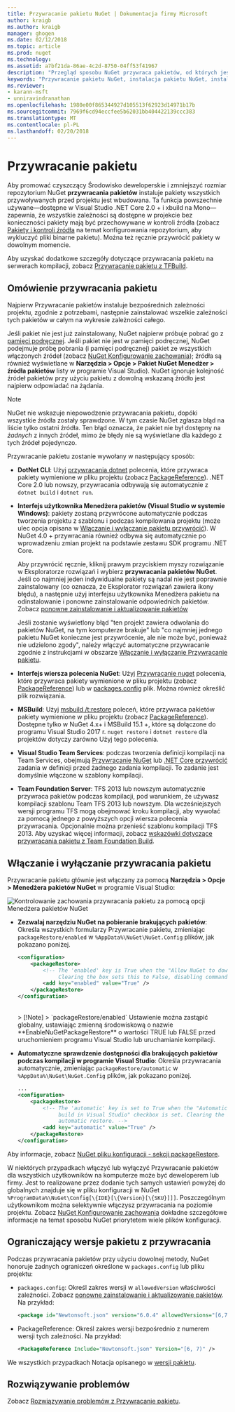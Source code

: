 ```yaml
---
title: Przywracanie pakietu NuGet | Dokumentacja firmy Microsoft
author: kraigb
ms.author: kraigb
manager: ghogen
ms.date: 02/12/2018
ms.topic: article
ms.prod: nuget
ms.technology: 
ms.assetid: a7bf21da-86ae-4c2d-8750-04ff53f41967
description: "Przegląd sposobu NuGet przywraca pakietów, od których jest zależna projektu, w tym jak wyłączyć przywracania i ograniczyć wersji."
keywords: "Przywracanie pakietu NuGet, instalacja pakietu NuGet, instalowanie pakietu Przywracanie pakietów, wersje zależności, wyłączenie automatycznego przywracania ograniczający wersji pakietu"
ms.reviewer:
- karann-msft
- unniravindranathan
ms.openlocfilehash: 1980e00f865344927d105513f62923d14971b17b
ms.sourcegitcommit: 7969f6cd94eccfee5b62031bb404422139ccc383
ms.translationtype: MT
ms.contentlocale: pl-PL
ms.lasthandoff: 02/20/2018
---
```

# <a name="package-restore"></a>Przywracanie pakietu

Aby promować czyszczący Środowisko deweloperskie i zmniejszyć rozmiar repozytorium NuGet **przywracania pakietów** instaluje pakiety wszystkich przywoływanych przed projektu jest wbudowana. Ta funkcja powszechnie używane&mdash;dostępne w Visual Studio .NET Core 2.0 + i xbuild na Mono&mdash;zapewnia, że wszystkie zależności są dostępne w projekcie bez konieczności pakiety mają być przechowywane w kontroli źródła (zobacz [ Pakiety i kontroli źródła](../consume-packages/packages-and-source-control.md) na temat konfigurowania repozytorium, aby wykluczyć pliki binarne pakietu). Można też ręcznie przywrócić pakiety w dowolnym momencie.

Aby uzyskać dodatkowe szczegóły dotyczące przywracania pakietu na serwerach kompilacji, zobacz [Przywracanie pakietu z TFBuild](../consume-packages/team-foundation-build.md).

## <a name="package-restore-overview"></a>Omówienie przywracania pakietu

Najpierw Przywracanie pakietów instaluje bezpośrednich zależności projektu, zgodnie z potrzebami, następnie zainstalować wszelkie zależności tych pakietów w całym na wykresie zależności całego.

Jeśli pakiet nie jest już zainstalowany, NuGet najpierw próbuje pobrać go z [pamięci podręcznej](../consume-packages/managing-the-nuget-cache.md). Jeśli pakiet nie jest w pamięci podręcznej, NuGet podejmuje próbę pobrania (i pamięci podręcznej) pakiet ze wszystkich włączonych źródeł (zobacz [NuGet Konfigurowanie zachowania](Configuring-NuGet-Behavior.md)); źródła są również wyświetlane w **Narzędzia > Opcje > Pakiet NuGet Menedżer > źródła pakietów** listy w programie Visual Studio). NuGet ignoruje kolejność źródeł pakietów przy użyciu pakietu z dowolną wskazaną źródło jest najpierw odpowiadać na żądania.

> [!Note]
> NuGet nie wskazuje niepowodzenie przywracania pakietu, dopóki wszystkie źródła zostały sprawdzone. W tym czasie NuGet zgłasza błąd na liście tylko ostatni źródła. Ten błąd oznacza, że pakiet nie był dostępny na *żadnych* z innych źródeł, mimo że błędy nie są wyświetlane dla każdego z tych źródeł pojedynczo.

Przywracanie pakietu zostanie wywołany w następujący sposób:

- **DotNet CLI**: Użyj [przywracania dotnet](/dotnet/core/tools/dotnet-restore?tabs=netcore2x) polecenia, które przywraca pakiety wymienione w pliku projektu (zobacz [PackageReference](../consume-packages/package-references-in-project-files.md)). .NET Core 2.0 lub nowszy, przywracania odbywają się automatycznie z `dotnet build` i `dotnet run`.

- **Interfejs użytkownika Menedżera pakietów (Visual Studio w systemie Windows)**: pakiety zostaną przywrócone automatycznie podczas tworzenia projektu z szablonu i podczas kompilowania projektu (może ulec opcja opisana w [Włączanie i wyłączanie pakietu przywrócić](#enabling-and-disabling-package-restore)). W NuGet 4.0 + przywracania również odbywa się automatycznie po wprowadzeniu zmian projekt na podstawie zestawu SDK programu .NET Core.

    Aby przywrócić ręcznie, kliknij prawym przyciskiem myszy rozwiązanie w Eksploratorze rozwiązań i wybierz **przywracania pakietów NuGet**. Jeśli co najmniej jeden indywidualne pakiety są nadal nie jest poprawnie zainstalowany (co oznacza, że Eksplorator rozwiązań zawiera ikony błędu), a następnie użyj interfejsu użytkownika Menedżera pakietu na odinstalowanie i ponowne zainstalowanie odpowiednich pakietów. Zobacz [ponowne zainstalowanie i aktualizowanie pakietów](../consume-packages/reinstalling-and-updating-packages.md)

    Jeśli zostanie wyświetlony błąd "ten projekt zawiera odwołania do pakietów NuGet, na tym komputerze brakuje" lub "co najmniej jednego pakietu NuGet konieczne jest przywrócenie, ale nie może być, ponieważ nie udzielono zgody", należy włączyć automatyczne przywracanie zgodnie z instrukcjami w obszarze [Włączanie i wyłączanie Przywracanie pakietu](#enabling-and-disabling-package-restore).

- **Interfejs wiersza polecenia NuGet**: Użyj [Przywracanie nuget](../tools/cli-ref-restore.md) polecenia, które przywraca pakiety wymienione w pliku projektu (zobacz [PackageReference](../consume-packages/package-references-in-project-files.md)) lub w [packages.config](../reference/packages-config.md) plik. Można również określić plik rozwiązania.

- **MSBuild**: Użyj [msbuild /t:restore](../reference/msbuild-targets.md#restore-target) poleceń, które przywraca pakietów pakiety wymienione w pliku projektu (zobacz [PackageReference](../consume-packages/package-references-in-project-files.md)). Dostępne tylko w NuGet 4.x+ i MSBuild 15.1 +, które są dołączone do programu Visual Studio 2017 r. `nuget restore` i `dotnet restore` dla projektów dotyczy zarówno Użyj tego polecenia.

- **Visual Studio Team Services**: podczas tworzenia definicji kompilacji na Team Services, obejmują [Przywracanie NuGet](/vsts/build-release/tasks/package/nuget#restore-nuget-packages) lub [.NET Core przywrócić](/vsts/build-release/tasks/build/dotnet-core#restore-nuget-packages) zadania w definicji przed żadnego zadania kompilacji. To zadanie jest domyślnie włączone w szablony kompilacji.

- **Team Foundation Server**: TFS 2013 lub nowszym automatycznie przywraca pakietów podczas kompilacji, pod warunkiem, że używasz kompilacji szablonu Team TFS 2013 lub nowszym. Dla wcześniejszych wersji programu TFS mogą obejmować kroku kompilacji, aby wywołać za pomocą jednego z powyższych opcji wiersza polecenia przywracania. Opcjonalnie można przenieść szablonu kompilacji TFS 2013. Aby uzyskać więcej informacji, zobacz [wskazówki dotyczące przywracania pakietu z Team Foundation Build](../consume-packages/team-foundation-build.md).

## <a name="enabling-and-disabling-package-restore"></a>Włączanie i wyłączanie przywracania pakietu

Przywracanie pakietu głównie jest włączany za pomocą **Narzędzia > Opcje > Menedżera pakietów NuGet** w programie Visual Studio:

![Kontrolowanie zachowania przywracania pakietu za pomocą opcji Menedżera pakietów NuGet](media/Restore-01-AutoRestoreOptions.png)

- **Zezwalaj narzędziu NuGet na pobieranie brakujących pakietów**: Określa wszystkich formularzy Przywracanie pakietu, zmieniając `packageRestore/enabled` w `%AppData%\NuGet\NuGet.Config` plików, jak pokazano poniżej.

    ```xml
    <configuration>
        <packageRestore>
            <!-- The 'enabled' key is True when the "Allow NuGet to download missing packages" checkbox is set.
                 Clearing the box sets this to False, disabling command-line, automatic, and MSBuild-Integrated restore. -->
            <add key="enabled" value="True" />
        </packageRestore>
    </configuration>
    ```
    <br/>
    > [!Note]
    >  `packageRestore/enabled` Ustawienie można zastąpić globalny, ustawiając zmienną środowiskową o nazwie **EnableNuGetPackageRestore** o wartości TRUE lub FALSE przed uruchomieniem programu Visual Studio lub uruchamianie kompilacji.

- **Automatyczne sprawdzenie dostępności dla brakujących pakietów podczas kompilacji w programie Visual Studio**: Określa przywracania automatycznie, zmieniając `packageRestore/automatic` w `%AppData%\NuGet\NuGet.Config` plików, jak pokazano poniżej.

    ```xml
    ...
    <configuration>
        <packageRestore>
            <!-- The 'automatic' key is set to True when the "Automatically check for missing packages during
                 build in Visual Studio" checkbox is set. Clearing the box sets this to False and disables
                 automatic restore. -->
            <add key="automatic" value="True" />
        </packageRestore>
    </configuration>
    ```

Aby informacje, zobacz [NuGet pliku konfiguracji - sekcji packageRestore](../reference/nuget-config-file.md#packagerestore-section).

W niektórych przypadkach włączyć lub wyłączyć Przywracanie pakietów dla wszystkich użytkowników na komputerze może być deweloperem lub firmy. Jest to realizowane przez dodanie tych samych ustawień powyżej do globalnych znajduje się w pliku konfiguracji w NuGet `%ProgramData%\NuGet\Config[\{IDE}[\{Version}[\{SKU}]]]`. Poszczególnym użytkownikom można selektywnie włączysz przywracania na poziomie projektu. Zobacz [NuGet Konfigurowanie zachowania](../consume-packages/configuring-nuget-behavior.md#how-settings-are-applied) dokładne szczegółowe informacje na temat sposobu NuGet priorytetem wiele plików konfiguracji.

## <a name="constraining-package-versions-with-restore"></a>Ograniczający wersje pakietu z przywracania

Podczas przywracania pakietów przy użyciu dowolnej metody, NuGet honoruje żadnych ograniczeń określone w `packages.config` lub pliku projektu:

- `packages.config`: Określ zakres wersji w `allowedVersion` właściwości zależności. Zobacz [ponowne zainstalowanie i aktualizowanie pakietów](../consume-packages/reinstalling-and-updating-packages.md#constraining-upgrade-versions). Na przykład:

    ```xml
    <package id="Newtonsoft.json" version="6.0.4" allowedVersions="[6,7)" />
    ```

- PackageReference: Określ zakres wersji bezpośrednio z numerem wersji tych zależności. Na przykład:

    ```xml
    <PackageReference Include="Newtonsoft.json" Version="[6, 7)" />
    ```

We wszystkich przypadkach Notacja opisanego w [wersji pakietu](../reference/package-versioning.md).

## <a name="troubleshooting"></a>Rozwiązywanie problemów

Zobacz [Rozwiązywanie problemów z Przywracanie pakietu](package-restore-troubleshooting.md).